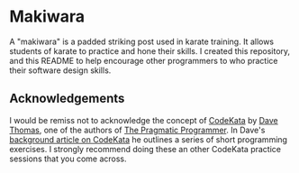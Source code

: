Makiwara
========
A "makiwara" is a padded striking post used in karate training. It allows students of karate to practice and hone their skills. I created this repository, and this README to help encourage other programmers to who practice their software design skills.

Acknowledgements
----------------
I would be remiss not to acknowledge the concept of [CodeKata](http://codekata.pragprog.com/) by [Dave Thomas](http://pragdave.pragprog.com/), one of the authors of [The Pragmatic Programmer](http://pragprog.com/book/tpp/the-pragmatic-programmer). In Dave's [background article on CodeKata](http://codekata.pragprog.com/2007/01/code_kata_backg.html#more) he outlines a series of short programming exercises. I strongly recommend doing these an other CodeKata practice sessions that you come across.